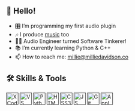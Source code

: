 ## 👋 Hello!

- 🎛️ I’m programming my first audio plugin
- 🎶 I produce [music](https://soundcloud.com/mopp3t) too
- 👩‍💻 Audio Engineer turned Software Tinkerer!
- 📚 I’m currently learning Python & C++
- 📫 How to reach me: millie@milliedavidson.co

## 🛠 Skills & Tools

[<img height="32" width="32" alt="XCode Logo" src="https://is1-ssl.mzstatic.com/image/thumb/Purple115/v4/a6/1c/be/a61cbeb7-2285-7b14-b83d-e4fab0d59b34/Xcode-85-220-0-4-2x.png/1200x630bb.png"/>]()
[<img height="32" width="32" alt="VS Code Logo" src="https://cdn.worldvectorlogo.com/logos/visual-studio-code-1.svg"/>]()
[<img height="32" width="32" alt="Python Logo" src="https://cdn.worldvectorlogo.com/logos/python-5.svg"/>]()
[<img height="32" width="32" alt="HTML5 Logo" src="https://www.w3.org/html/logo/badge/html5-badge-h-solo.png"/>]()
[<img height="32" width="32" alt="CSS3 Logo" src="https://cdn.worldvectorlogo.com/logos/css-3.svg"/>]()
[<img height="32" width="32" alt="JS Logo" src="https://cdn.worldvectorlogo.com/logos/logo-javascript.svg"/>]()
[<img height="32" width="32" alt="Git" src="https://cdn.worldvectorlogo.com/logos/git-icon.svg"/>]()
[<img height="32" width="32" alt="Apple Logic Pro" src="https://cdn.worldvectorlogo.com/logos/apple.svg"/>]()

<!--[<img height="32" width="32" alt="C++" src="https://cdn.worldvectorlogo.com/logos/c.svg"/>]()-->